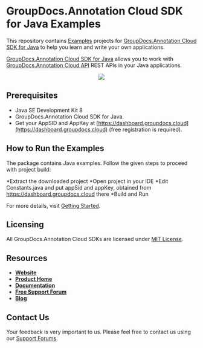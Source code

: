 # GroupDocs.Annotation Cloud SDK for Java Examples

This repository contains [Examples](Examples) projects for [GroupDocs.Annotation Cloud SDK for Java](https://github.com/groupdocs-annotation-cloud/groupdocs-annotation-cloud-java) to help you learn and write your own applications.

[GroupDocs.Annotation Cloud SDK for Java](https://products.groupdocs.cloud/annotation/java) allows you to work with [GroupDocs.Annotation Cloud API](https://products.groupdocs.cloud/annotation) REST APIs in your Java applications.

<p align="center">
  <a title="Download complete GroupDocs.Annotation Cloud SDK Java Example source code" href="https://github.com/groupdocs-annotation-cloud/groupdocs-annotation-cloud-java-samples/archive/master.zip">
	<img src="https://raw.github.com/AsposeExamples/java-examples-dashboard/master/images/downloadZip-Button-Large.png" />
  </a>
</p>

## Prerequisites

+ Java SE Development Kit 8
+ GroupDocs.Annotation Cloud SDK for Java.
+ Get your AppSID and AppKey at [https://dashboard.groupdocs.cloud](https://dashboard.groupdocs.cloud) (free registration is required).

## How to Run the Examples

The package contains Java examples. Follow the given steps to proceed with project build:

*Extract the downloaded project
*Open project in your IDE
*Edit Constants.java and put appSid and appKey, obtained from https://dashboard.groupdocs.cloud there
*Build and Run

For more details, visit  [Getting Started](https://wiki.groupdocs.cloud/annotationcloud/getting-started).

## Licensing

All GroupDocs.Annotation Cloud SDKs are licensed under [MIT License](LICENSE).

## Resources

+ [**Website**](https://www.groupdocs.cloud)
+ [**Product Home**](https://products.groupdocs.cloud/annotation)
+ [**Documentation**](https://docs.groupdocs.cloud/annotation)
+ [**Free Support Forum**](https://forum.groupdocs.cloud/c/annotation)
+ [**Blog**](https://blog.groupdocs.cloud/category/annotation)

## Contact Us

Your feedback is very important to us. Please feel free to contact us using our [Support Forums](https://forum.groupdocs.cloud/c/annotation).
